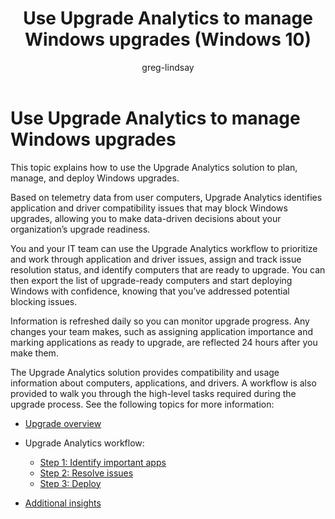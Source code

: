 ﻿---
title: Use Upgrade Analytics to manage Windows upgrades (Windows 10)
description: Describes how to use Upgrade Analytics to manage Windows upgrades.
ms.prod: w10
author: greg-lindsay
---

# Use Upgrade Analytics to manage Windows upgrades

This topic explains how to use the Upgrade Analytics solution to plan, manage, and deploy Windows upgrades.

Based on telemetry data from user computers, Upgrade Analytics identifies application and driver compatibility issues that may block Windows upgrades, allowing you to make data-driven decisions about your organization’s upgrade readiness.

You and your IT team can use the Upgrade Analytics workflow to prioritize and work through application and driver issues, assign and track issue resolution status, and identify computers that are ready to upgrade. You can then export the list of upgrade-ready computers and start deploying Windows with confidence, knowing that you’ve addressed potential blocking issues.

Information is refreshed daily so you can monitor upgrade progress. Any changes your team makes, such as assigning application importance and marking applications as ready to upgrade, are reflected 24 hours after you make them.

The Upgrade Analytics solution provides compatibility and usage information about computers, applications, and drivers. A workflow is also provided to walk you through the high-level tasks required during the upgrade process. See the following topics for more information:

- [Upgrade overview](upgrade-analytics-upgrade-overview.md)

- Upgrade Analytics workflow:
    - [Step 1: Identify important apps](upgrade-analytics-identify-apps.md)
    - [Step 2: Resolve issues](upgrade-analytics-resolve-issues.md)
    - [Step 3: Deploy](upgrade-analytics-deploy-windows.md)

- [Additional insights](upgrade-analytics-additional-insights.md)


